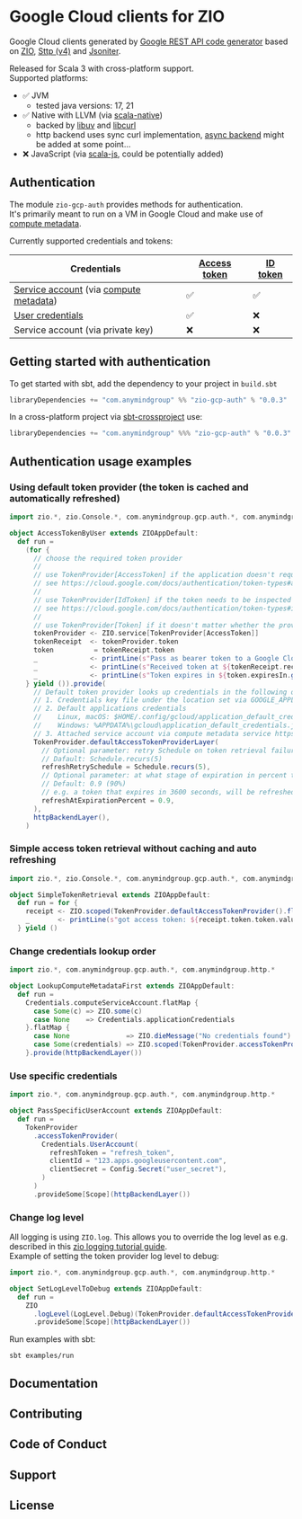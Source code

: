 [//]: # (This file was autogenerated using `zio-sbt-website` plugin via `sbt generateReadme` command.)
[//]: # (So please do not edit it manually. Instead, change "docs/index.md" file or sbt setting keys)
[//]: # (e.g. "readmeDocumentation" and "readmeSupport".)

# Google Cloud clients for ZIO

Google Cloud clients generated by [Google REST API code generator](https://github.com/rolang/google-rest-api-codegen) 
based on [ZIO](https://zio.dev), [Sttp (v4)](https://sttp.softwaremill.com/en/latest/) and [Jsoniter](https://github.com/plokhotnyuk/jsoniter-scala).  

Released for Scala 3 with cross-platform support.  
Supported platforms: 
 - ✅ JVM 
   - tested java versions: 17, 21
 - ✅ Native with LLVM (via [scala-native](https://scala-native.org/))
   - backed by [libuv](https://libuv.org) and [libcurl](https://curl.se/libcurl)
   - http backend uses sync curl implementation, [async backend](https://github.com/softwaremill/sttp/issues/1424) might be added at some point...
 - ❌ JavaScript (via [scala-js](https://www.scala-js.org), could be potentially added)

## Authentication

The module `zio-gcp-auth` provides methods for authentication.  
It's primarily meant to run on a VM in Google Cloud and make use of [compute metadata](https://cloud.google.com/compute/docs/metadata/overview).

Currently supported credentials and tokens:

| Credentials | [Access token](https://cloud.google.com/docs/authentication/token-types#access) | [ID token](https://cloud.google.com/docs/authentication/token-types#id) |
| --- | --- | --- |
| [Service account](https://cloud.google.com/docs/authentication#service-accounts) (via [compute metadata](https://cloud.google.com/compute/docs/metadata/overview)) | ✅ | ✅ |
| [User credentials](https://cloud.google.com/docs/authentication/application-default-credentials#personal) | ✅ | ❌ |
| Service account (via private key) | ❌ | ❌ |

## Getting started with authentication
To get started with sbt, add the dependency to your project in `build.sbt`
```scala
libraryDependencies += "com.anymindgroup" %% "zio-gcp-auth" % "0.0.3"
```

In a cross-platform project via [sbt-crossproject](https://github.com/portable-scala/sbt-crossproject) use:
```scala
libraryDependencies += "com.anymindgroup" %%% "zio-gcp-auth" % "0.0.3"
```

## Authentication usage examples

### Using default token provider (the token is cached and automatically refreshed)

```scala
import zio.*, zio.Console.*, com.anymindgroup.gcp.auth.*, com.anymindgroup.http.*

object AccessTokenByUser extends ZIOAppDefault:
  def run =
    (for {
      // choose the required token provider
      //
      // use TokenProvider[AccessToken] if the application doesn't require identity information
      // see https://cloud.google.com/docs/authentication/token-types#access for more information
      //
      // use TokenProvider[IdToken] if the token needs to be inspected by the application
      // see https://cloud.google.com/docs/authentication/token-types#id for more information
      //
      // use TokenProvider[Token] if it doesn't matter whether the provided token is an Access or ID token
      tokenProvider <- ZIO.service[TokenProvider[AccessToken]]
      tokenReceipt  <- tokenProvider.token
      token          = tokenReceipt.token
      _             <- printLine(s"Pass as bearer token to a Google Cloud API: ${token.token}")
      _             <- printLine(s"Received token at ${tokenReceipt.receivedAt}")
      _             <- printLine(s"Token expires in ${token.expiresIn.getSeconds()}s")
    } yield ()).provide(
      // Default token provider looks up credentials in the following order
      // 1. Credentials key file under the location set via GOOGLE_APPLICATION_CREDENTIALS environment variable
      // 2. Default applications credentials
      //    Linux, macOS: $HOME/.config/gcloud/application_default_credentials.json
      //    Windows: %APPDATA%\gcloud\application_default_credentials.json
      // 3. Attached service account via compute metadata service https://cloud.google.com/compute/docs/metadata/overview
      TokenProvider.defaultAccessTokenProviderLayer(
        // Optional parameter: retry Schedule on token retrieval failures.
        // Dafault: Schedule.recurs(5)
        refreshRetrySchedule = Schedule.recurs(5),
        // Optional parameter: at what stage of expiration in percent to request a new token.
        // Default: 0.9 (90%)
        // e.g. a token that expires in 3600 seconds, will be refreshed after 3240 seconds (6 mins before expiry)
        refreshAtExpirationPercent = 0.9,
      ),
      httpBackendLayer(),
    )
```

### Simple access token retrieval without caching and auto refreshing
```scala
import zio.*, zio.Console.*, com.anymindgroup.gcp.auth.*, com.anymindgroup.http.*

object SimpleTokenRetrieval extends ZIOAppDefault:
  def run = for {
    receipt <- ZIO.scoped(TokenProvider.defaultAccessTokenProvider().flatMap(_.token)).provide(httpBackendLayer())
    _       <- printLine(s"got access token: ${receipt.token.token.value.mkString} at ${receipt.receivedAt}")
  } yield ()
```

### Change credentials lookup order

```scala
import zio.*, com.anymindgroup.gcp.auth.*, com.anymindgroup.http.*

object LookupComputeMetadataFirst extends ZIOAppDefault:
  def run =
    Credentials.computeServiceAccount.flatMap {
      case Some(c) => ZIO.some(c)
      case None    => Credentials.applicationCredentials
    }.flatMap {
      case None              => ZIO.dieMessage("No credentials found")
      case Some(credentials) => ZIO.scoped(TokenProvider.accessTokenProvider(credentials))
    }.provide(httpBackendLayer())
```

### Use specific credentials

```scala
import zio.*, com.anymindgroup.gcp.auth.*, com.anymindgroup.http.*

object PassSpecificUserAccount extends ZIOAppDefault:
  def run =
    TokenProvider
      .accessTokenProvider(
        Credentials.UserAccount(
          refreshToken = "refresh_token",
          clientId = "123.apps.googleusercontent.com",
          clientSecret = Config.Secret("user_secret"),
        )
      )
      .provideSome[Scope](httpBackendLayer())
```

### Change log level

All logging is using `ZIO.log`. This allows you to override the log level
as e.g. described in this [zio logging tutorial guide](https://zio.dev/guides/tutorials/enable-logging-in-a-zio-application#overriding-log-levels).  
Example of setting the token provider log level to debug:
```scala
import zio.*, com.anymindgroup.gcp.auth.*, com.anymindgroup.http.*

object SetLogLevelToDebug extends ZIOAppDefault:
  def run =
    ZIO
      .logLevel(LogLevel.Debug)(TokenProvider.defaultAccessTokenProvider())
      .provideSome[Scope](httpBackendLayer())
```

Run examples with sbt:
```shell
sbt examples/run
```

## Documentation



## Contributing



## Code of Conduct



## Support



## License


